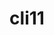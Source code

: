 ---
title: "cli11"
layout: cache
categories: [package, v0.23.0]
meta: {"versions": ["1.9.1"], "compilers": ["gcc@=11.1.0", "gcc@=11.4.0", "gcc@=9.4.0", "oneapi@=2024.2.1"], "oss": ["ubuntu20.04", "ubuntu22.04"], "platforms": ["linux"], "targets": ["neoverse_v1", "ppc64le", "x86_64_v3"], "stacks": ["data-vis-sdk", "e4s", "e4s-neoverse_v1", "e4s-oneapi", "e4s-power", "e4s-rocm-external", "root"], "num_specs": 7, "num_specs_by_stack": {"e4s-power": 1, "root": 7, "data-vis-sdk": 1, "e4s-neoverse_v1": 1, "e4s": 2, "e4s-rocm-external": 1, "e4s-oneapi": 2}}
spec_details: [{"hash": "fjokikg4lqxg7xy3b34ay2a64ju3atsi", "compiler": "gcc@=9.4.0", "versions": ["1.9.1"], "os": "ubuntu20.04", "platform": "linux", "target": "ppc64le", "variants": ["build_system=cmake", "build_type=Release", "generator=make", "~ipo"], "stacks": ["e4s-power", "root"], "size": "-", "tarball": "https://binaries.spack.io/v0.23.0/build_cache/linux-ubuntu20.04-ppc64le/gcc-9.4.0/cli11-1.9.1/linux-ubuntu20.04-ppc64le-gcc-9.4.0-cli11-1.9.1-fjokikg4lqxg7xy3b34ay2a64ju3atsi.spack"}, {"hash": "vi3qzd4scikhwhdkhew3fcf3sgst2nrt", "compiler": "gcc@=11.1.0", "versions": ["1.9.1"], "os": "ubuntu20.04", "platform": "linux", "target": "x86_64_v3", "variants": ["build_system=cmake", "build_type=Release", "generator=make", "~ipo"], "stacks": ["root", "data-vis-sdk"], "size": "-", "tarball": "https://binaries.spack.io/v0.23.0/build_cache/linux-ubuntu20.04-x86_64_v3/gcc-11.1.0/cli11-1.9.1/linux-ubuntu20.04-x86_64_v3-gcc-11.1.0-cli11-1.9.1-vi3qzd4scikhwhdkhew3fcf3sgst2nrt.spack"}, {"hash": "nnt7swh6pvhzr6rael6lzxxt4pjk5u2j", "compiler": "gcc@=11.4.0", "versions": ["1.9.1"], "os": "ubuntu22.04", "platform": "linux", "target": "neoverse_v1", "variants": ["build_system=cmake", "build_type=Release", "generator=make", "~ipo"], "stacks": ["root", "e4s-neoverse_v1"], "size": "-", "tarball": "https://binaries.spack.io/v0.23.0/build_cache/linux-ubuntu22.04-neoverse_v1/gcc-11.4.0/cli11-1.9.1/linux-ubuntu22.04-neoverse_v1-gcc-11.4.0-cli11-1.9.1-nnt7swh6pvhzr6rael6lzxxt4pjk5u2j.spack"}, {"hash": "iez3rpbxpgb2it6vtdplop2t4q745esb", "compiler": "gcc@=11.4.0", "versions": ["1.9.1"], "os": "ubuntu22.04", "platform": "linux", "target": "x86_64_v3", "variants": ["build_system=cmake", "build_type=Release", "generator=make", "~ipo"], "stacks": ["e4s", "root"], "size": "-", "tarball": "https://binaries.spack.io/v0.23.0/build_cache/linux-ubuntu22.04-x86_64_v3/gcc-11.4.0/cli11-1.9.1/linux-ubuntu22.04-x86_64_v3-gcc-11.4.0-cli11-1.9.1-iez3rpbxpgb2it6vtdplop2t4q745esb.spack"}, {"hash": "v77zfvwmshuivwneifxmxon7wdmc36k6", "compiler": "gcc@=11.4.0", "versions": ["1.9.1"], "os": "ubuntu22.04", "platform": "linux", "target": "x86_64_v3", "variants": ["build_system=cmake", "build_type=Release", "generator=make", "~ipo"], "stacks": ["e4s", "root", "e4s-rocm-external"], "size": "-", "tarball": "https://binaries.spack.io/v0.23.0/build_cache/linux-ubuntu22.04-x86_64_v3/gcc-11.4.0/cli11-1.9.1/linux-ubuntu22.04-x86_64_v3-gcc-11.4.0-cli11-1.9.1-v77zfvwmshuivwneifxmxon7wdmc36k6.spack"}, {"hash": "4t4dvbxule2vcxtwxdtvbxgcjbh4sh4r", "compiler": "oneapi@=2024.2.1", "versions": ["1.9.1"], "os": "ubuntu22.04", "platform": "linux", "target": "x86_64_v3", "variants": ["build_system=cmake", "build_type=Release", "generator=make", "~ipo"], "stacks": ["root", "e4s-oneapi"], "size": "-", "tarball": "https://binaries.spack.io/v0.23.0/build_cache/linux-ubuntu22.04-x86_64_v3/oneapi-2024.2.1/cli11-1.9.1/linux-ubuntu22.04-x86_64_v3-oneapi-2024.2.1-cli11-1.9.1-4t4dvbxule2vcxtwxdtvbxgcjbh4sh4r.spack"}, {"hash": "mmzhtu3eps7v3vgs5jr55c3cf4bbmd4a", "compiler": "oneapi@=2024.2.1", "versions": ["1.9.1"], "os": "ubuntu22.04", "platform": "linux", "target": "x86_64_v3", "variants": ["build_system=cmake", "build_type=Release", "generator=make", "~ipo"], "stacks": ["root", "e4s-oneapi"], "size": "-", "tarball": "https://binaries.spack.io/v0.23.0/build_cache/linux-ubuntu22.04-x86_64_v3/oneapi-2024.2.1/cli11-1.9.1/linux-ubuntu22.04-x86_64_v3-oneapi-2024.2.1-cli11-1.9.1-mmzhtu3eps7v3vgs5jr55c3cf4bbmd4a.spack"}]
---
